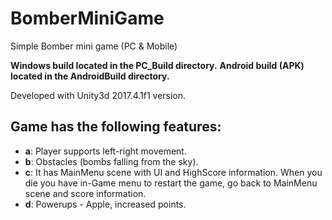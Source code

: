 # BomberMiniGame
Simple Bomber mini game (PC &amp; Mobile)

**Windows build located in the PC_Build directory.**
**Android build (APK) located in the AndroidBuild directory.**

Developed with Unity3d 2017.4.1f1 version.


Game has the following features:
------------
- **a**: Player supports left-right movement.
- **b**: Obstacles (bombs falling from the sky).
- **c**: It has MainMenu scene with UI and HighScore information. When you die you have in-Game menu to restart the game, go back to 
MainMenu scene and score information.
- **d**: Powerups - Apple, increased points.

